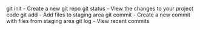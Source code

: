 git init - Create a new git repo
git status - View the changes to your project code
git add - Add files to staging area
git commit - Create a new commit with files from staging area
git log - View recent commits
